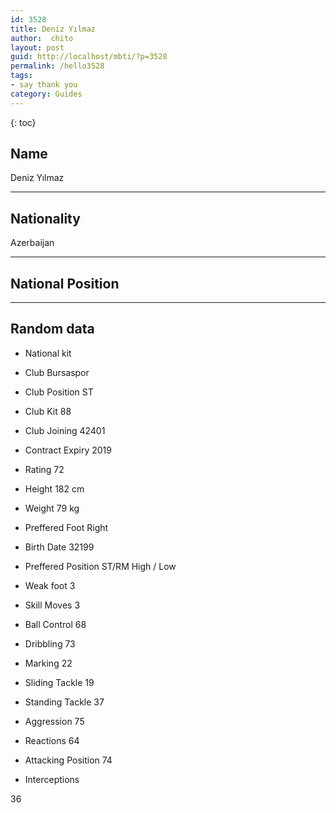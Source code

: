 ```yaml
---
id: 3528
title: Deniz Yılmaz
author:  chito 
layout: post
guid: http://localhost/mbti/?p=3528
permalink: /hello3528
tags:
- say thank you
category: Guides
---
```



{: toc}


## Name  
Deniz Yılmaz 

* * *

## Nationality  
Azerbaijan 

* * *

## National Position 

* * *

## Random data 

  * National kit 
  * Club 
Bursaspor 

  * Club Position 
ST 

  * Club Kit 
88 

  * Club Joining 
42401 

  * Contract Expiry 
2019 

  * Rating 
72 

  * Height 
182 cm 

  * Weight 
79 kg 

  * Preffered Foot 
Right 

  * Birth Date 
32199 

  * Preffered Position 
ST/RM High / Low 

  * Weak foot 
3 

  * Skill Moves 
3 

  * Ball Control 
68 

  * Dribbling 
73 

  * Marking 
22 

  * Sliding Tackle 
19 

  * Standing Tackle 
37 

  * Aggression 
75 

  * Reactions 
64 

  * Attacking Position 
74 

  * Interceptions 

36</ul>